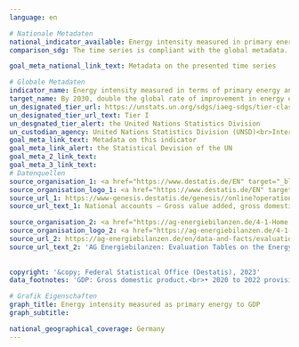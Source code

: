 ```yaml
---
language: en    

# Nationale Metadaten    
national_indicator_available: Energy intensity measured in primary energy in relation to GDP    
comparison_sdg: The time series is compliant with the global metadata.    

goal_meta_national_link_text: Metadata on the presented time series    

# Globale Metadaten    
indicator_name: Energy intensity measured in terms of primary energy and GDP    
target_name: By 2030, double the global rate of improvement in energy efficiency    
un_designated_tier_url: https://unstats.un.org/sdgs/iaeg-sdgs/tier-classification/    
un_designated_tier_url_text: Tier I    
un_desgnated_tier_alert: the United Nations Statistics Division    
un_custodian_agency: United Nations Statistics Division (UNSD)<br>International Energy Agency (IEA)    
goal_meta_link_text: Metadata on this indicator    
goal_meta_link_alert: the Statistical Devision of the UN    
goal_meta_2_link_text:     
goal_meta_3_link_text:         
# Datenquellen
source_organisation_1: <a href="https://www.destatis.de/EN" target="_blank"> Federal Statistical Office (Destatis) </a>
source_organisation_logo_1: <a href="https://www.destatis.de/EN" target="_blank"><img src="https://sdg-indikatoren.de/public/OrgImgEn/destatis.png" alt="Logo destatis" style="height:60px; width:148px"/></a>
source_url_1: https://www-genesis.destatis.de/genesis//online?operation=table&code=81000-0001&bypass=true&language=en
source_url_text_1: National accounts – Gross value added, gross domestic product (nominal/price-adjusted) – GENESIS online 81000-0001

source_organisation_2: <a href="https://ag-energiebilanzen.de/4-1-Home.html" target="_blank"> Arbeitsgemeinschaft Energiebilanzen </a>
source_organisation_logo_2: <a href="https://ag-energiebilanzen.de/4-1-Home.html" target="_blank"><img src="https://sdg-indikatoren.de/public/OrgImgEn/ageb.png" alt="Logo ageb" style="height:60px; width:148px"/></a>
source_url_2: https://ag-energiebilanzen.de/en/data-and-facts/evaluation-tables-on-the-energy-balance/
source_url_text_2: 'AG Energiebilanzen: Evaluation Tables on the Energy Balance'
    
    
copyright: '&copy; Federal Statistical Office (Destatis), 2023'    
data_footnotes: 'GDP: Gross domestic product.<br>• 2020 to 2022 provisional data.'    

# Grafik Eigenschaften    
graph_title: Energy intensity measured as primary energy to GDP
graph_subtitle:     

national_geographical_coverage: Germany    
---
```


<span></span>